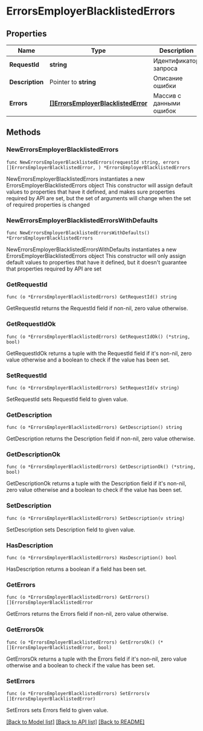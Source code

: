 # ErrorsEmployerBlacklistedErrors

## Properties

Name | Type | Description | Notes
------------ | ------------- | ------------- | -------------
**RequestId** | **string** | Идентификатор запроса | 
**Description** | Pointer to **string** | Описание ошибки | [optional] 
**Errors** | [**[]ErrorsEmployerBlacklistedError**](ErrorsEmployerBlacklistedError.md) | Массив с данными ошибок | 

## Methods

### NewErrorsEmployerBlacklistedErrors

`func NewErrorsEmployerBlacklistedErrors(requestId string, errors []ErrorsEmployerBlacklistedError, ) *ErrorsEmployerBlacklistedErrors`

NewErrorsEmployerBlacklistedErrors instantiates a new ErrorsEmployerBlacklistedErrors object
This constructor will assign default values to properties that have it defined,
and makes sure properties required by API are set, but the set of arguments
will change when the set of required properties is changed

### NewErrorsEmployerBlacklistedErrorsWithDefaults

`func NewErrorsEmployerBlacklistedErrorsWithDefaults() *ErrorsEmployerBlacklistedErrors`

NewErrorsEmployerBlacklistedErrorsWithDefaults instantiates a new ErrorsEmployerBlacklistedErrors object
This constructor will only assign default values to properties that have it defined,
but it doesn't guarantee that properties required by API are set

### GetRequestId

`func (o *ErrorsEmployerBlacklistedErrors) GetRequestId() string`

GetRequestId returns the RequestId field if non-nil, zero value otherwise.

### GetRequestIdOk

`func (o *ErrorsEmployerBlacklistedErrors) GetRequestIdOk() (*string, bool)`

GetRequestIdOk returns a tuple with the RequestId field if it's non-nil, zero value otherwise
and a boolean to check if the value has been set.

### SetRequestId

`func (o *ErrorsEmployerBlacklistedErrors) SetRequestId(v string)`

SetRequestId sets RequestId field to given value.


### GetDescription

`func (o *ErrorsEmployerBlacklistedErrors) GetDescription() string`

GetDescription returns the Description field if non-nil, zero value otherwise.

### GetDescriptionOk

`func (o *ErrorsEmployerBlacklistedErrors) GetDescriptionOk() (*string, bool)`

GetDescriptionOk returns a tuple with the Description field if it's non-nil, zero value otherwise
and a boolean to check if the value has been set.

### SetDescription

`func (o *ErrorsEmployerBlacklistedErrors) SetDescription(v string)`

SetDescription sets Description field to given value.

### HasDescription

`func (o *ErrorsEmployerBlacklistedErrors) HasDescription() bool`

HasDescription returns a boolean if a field has been set.

### GetErrors

`func (o *ErrorsEmployerBlacklistedErrors) GetErrors() []ErrorsEmployerBlacklistedError`

GetErrors returns the Errors field if non-nil, zero value otherwise.

### GetErrorsOk

`func (o *ErrorsEmployerBlacklistedErrors) GetErrorsOk() (*[]ErrorsEmployerBlacklistedError, bool)`

GetErrorsOk returns a tuple with the Errors field if it's non-nil, zero value otherwise
and a boolean to check if the value has been set.

### SetErrors

`func (o *ErrorsEmployerBlacklistedErrors) SetErrors(v []ErrorsEmployerBlacklistedError)`

SetErrors sets Errors field to given value.



[[Back to Model list]](../README.md#documentation-for-models) [[Back to API list]](../README.md#documentation-for-api-endpoints) [[Back to README]](../README.md)


